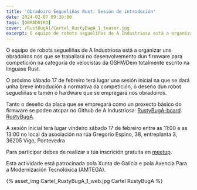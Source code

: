 ```yaml
---
title: 'Obradoiro Segueliñas Rust: Sesión de introdución'
date: 2024-02-07 09:30:00
tags: [OBRADOIRO]
cover: /RustBugA1/Cartel_RustyBugA_1_teaser.jpg
excerpt: O equipo de robots segueliñas de A Industriosa está a organizar uns talleres nos que se traballará no desenvolvemento dun firmware em Rust para a competición na categoría de velocistas da OSHWDem.
---
```


O equipo de robots segueliñas de A Industriosa está a organizar uns obradoiros nos que se traballará no desenvolvemento dun firmware para competición na categoría de velocistas da OSHWDem totalmente escrito na linguaxe Rust.

O próximo sábado 17 de febreiro terá lugar una sesión inicial na que se dará unha breve introdución  á normativa da competición, ó deseño dun robot segueliñas e tamén ó hardware que se empregará nos obradoiros.

Tanto o deseño da placa que se empregará como un proxecto básico do firmware se poden atopar no Github de A Industriosa:
  [RustyBugA-board](https://github.com/aindustriosa/RustyBugA-board).
  [RustyBugA](https://github.com/aindustriosa/RustyBugA).

A sesión inicial terá lugar vindeiro sábado 17 de febreiro entre as 11:00 e as 13:00 no local da asociación na rúa Gregorio Espino, 38, entreplanta 3, 36205 Vigo, Pontevedra

Para participar debes de realizar a túa inscrición gratuita en [meetup](https://www.meetup.com/es-ES/aindustriosa/events/299082708/).

Esta actividade está patrocinada pola Xunta de Galicia e pola Axencia Para a Modernización Tecnolóxica (AMTEGA).


{% asset_img Cartel_RustyBugA_1_web.jpg Cartel RustyBugA %}
